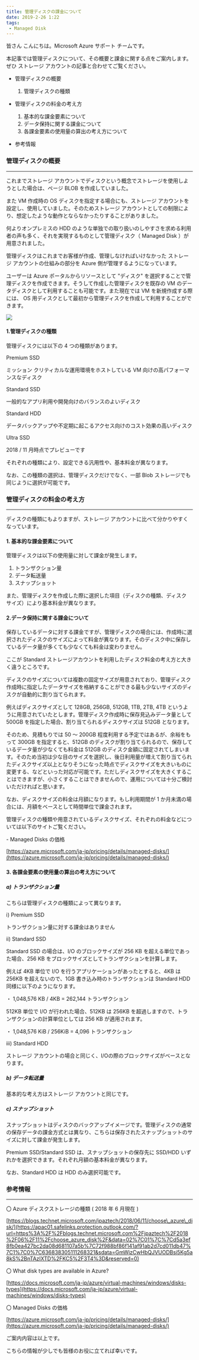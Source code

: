 ```yaml
---
title: 管理ディスクの課金について
date: 2019-2-26 1:22
tags:
 - Managed Disk
---
```


皆さん こんにちは。Microsoft Azure サポート チームです。

本記事では管理ディスクについて、その概要と課金に関する点をご案内します。ぜひ ストレージ アカウントの記事と合わせてご覧ください。

-   管理ディスクの概要
      1.  管理ディスクの種類

-   管理ディスクの料金の考え方
      1.  基本的な課金要素について
      2.  データ保持に関する課金について
      3.  各課金要素の使用量の算出の考え方について
-   参考情報

### 管理ディスクの概要

___

これまでストレージ アカウントでディスクという概念でストレージを使用しようとした場合は、ページ BLOB を作成していました。

また VM 作成時の OS ディスクを指定する場合にも、ストレージ アカウントを設定し、使用していました。そのためストレージ アカウントとしての制限により、想定したような動作とならなかったりすることがありました。

何よりオンプレミスの HDD のような単独での取り扱いのしやすさを求める利用者の声も多く、それを実現するものとして管理ディスク（ Managed Disk ）が用意されました。

管理ディスクはこれまでお客様が作成、管理しなければいけなかった ストレージ アカウントの仕組みの部分を Azure 側が管理するようになっています。

ユーザーは Azure ポータルからリソースとして "ディスク" を選択することで管理ディスクを作成できます。そうして作成した管理ディスクを既存の VM のデータディスクとして利用することも可能です。また現在では VM を新規作成する際には、 OS 用ディスクとして最初から管理ディスクを作成して利用することができます。

![](./20190226b/managed-image01.png) 

#### **1.管理ディスクの種類**

管理ディスクには以下の 4 つの種類があります。

Premium SSD

ミッション クリティカルな運用環境をホストしている VM 向けの高パフォーマンスなディスク

Standard SSD

一般的なアプリ利用や開発向けのバランスのよいディスク

Standard HDD

データバックアップや不定期に起こるアクセス向けのコスト効果の高いディスク

Ultra SSD

2018 / 11 月時点でプレビューです

それぞれの種類により、設定できる汎用性や、基本料金が異なります。

なお、この種類の選択は、管理ディスクだけでなく、一部 Blob ストレージでも同じように選択が可能です。

### 管理ディスクの料金の考え方

___

ディスクの種類にもよりますが、ストレージ アカウントに比べて分かりやすくなっています。

#### **1. 基本的な課金要素について**

管理ディスクは以下の使用量に対して課金が発生します。

1.  トランザクション量
2.  データ転送量
3.  スナップショット

また、管理ディスクを作成した際に選択した項目（ディスクの種類、ディスク サイズ）により基本料金が異なります。

#### **2.データ保持に関する課金について**

保存しているデータに対する課金ですが、管理ディスクの場合には、作成時に選択されたディスクのサイズによって料金が異なります。そのディスク中に保存しているデータ量が多くても少なくても料金は変わりません。

ここが Standard ストレージアカウントを利用したディスク料金の考え方と大きく違うところです。

ディスクのサイズについては複数の固定サイズが用意されており、管理ディスク作成時に指定したデータサイズを格納することができる最も少ないサイズのディスクが自動的に割り当てられます。

例えばディスクサイズとして 128GB, 256GB, 512GB, 1TB, 2TB, 4TB というように用意されていたとします。管理ディスク作成時に保存見込みデータ量として 500GB を指定した場合、割り当てられるディスクサイズは 512GB となります。

そのため、見積もりでは 50 ～ 200GB 程度利用する予定ではあるが、余裕をもって 300GB を指定すると、512GB のディスクが割り当てられるので、保存しているデータ量が少なくても料金は 512GB のディスク金額に固定されてしまいます。そのため当初は少な目のサイズを選択し、後日利用量が増えて割り当てられたディスクサイズ以上となりそうになった時点でディスクサイズを大きいものに変更する、などといった対応が可能です。ただしディスクサイズを大きくすることはできますが、小さくすることはできませんので、運用については十分ご検討いただければと思います。

なお、ディスクサイズの料金は月額になります。もし利用期間が 1 か月未満の場合には、月額をベースとして時間単位で課金されます。

管理ディスクの種類や用意されているディスクサイズ、それぞれの料金などについては以下のサイトご覧ください。

\- Managed Disks の価格

[https://azure.microsoft.com/ja-jp/pricing/details/managed-disks/](https://azure.microsoft.com/ja-jp/pricing/details/managed-disks/)

#### **3. 各課金要素の使用量の算出の考え方について**

##### a) トランザクション量

 こちらは管理ディスクの種類によって異なります。

ⅰ) Premium SSD

トランザクション量に対する課金はありません

ⅱ) Standard SSD

Standard SSD の場合は、I/O のブロックサイズが 256 KB を超える単位であった場合、256 KB をブロックサイズとしてトランザクションを計算します。

例えば 4KB 単位で I/O を行うアプリケーションがあったとすると、4KB は 256KB を超えないので、1GB 書き込み時のトランザクションは Standard HDD 同様に以下のようになります。

・ 1,048,576 KB / 4KB = 262,144 トランザクション

512KB 単位で I/O が行われた場合、512KB は 256KB を超過しますので、トランザクションの計算単位としては 256 KB が適用されます。

・ 1,048,576 KiB / 256KiB = 4,096 トランザクション

ⅲ) Standard HDD

ストレージ アカウントの場合と同じく、I/Oの際のブロックサイズがベースとなります。

#####  b) データ転送量

基本的な考え方はストレージ アカウントと同じです。

##### c) スナップショット

スナップショットはディスクのバックアップイメージです。管理ディスクの通常の保存データの課金方式とは異なり、こちらは保存されたスナップショットのサイズに対して課金が発生します。

Premium SSD/Standard SSD は、スナップショットの保存先に SSD/HDD いずれかを選択できます。それぞれ月額の基本料金が異なります。

なお、Standard HDD は HDD のみ選択可能です。

### 参考情報

___

〇 Azure ディスクストレージの種類 ( 2018 年 6 月現在 )

[https://blogs.technet.microsoft.com/jpaztech/2018/06/11/choose\_azure\_disk/](https://apac01.safelinks.protection.outlook.com/?url=https%3A%2F%2Fblogs.technet.microsoft.com%2Fjpaztech%2F2018%2F06%2F11%2Fchoose_azure_disk%2F&data=02%7C01%7C%7Cd5a3ef8fb0ea427bc2da08d681107a5b%7C72f988bf86f141af91ab2d7cd011db47%7C1%7C0%7C636838305111268321&sdata=GmWjzCwHbQJVUODBsi5Kg5a8kS%2BnTAzIXTD%2FKC5%2F3T4%3D&reserved=0)

〇 What disk types are available in Azure?

[https://docs.microsoft.com/ja-jp/azure/virtual-machines/windows/disks-types](https://docs.microsoft.com/ja-jp/azure/virtual-machines/windows/disks-types)

〇 Managed Disks の価格

[https://azure.microsoft.com/ja-jp/pricing/details/managed-disks/](https://azure.microsoft.com/ja-jp/pricing/details/managed-disks/)

ご案内内容は以上です。

こちらの情報が少しでも皆様のお役に立てれば幸いです。